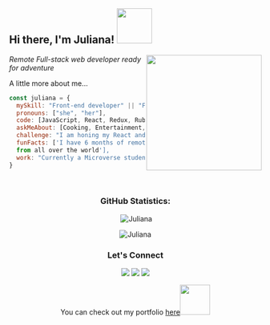 <h2> Hi there, I'm Juliana! <img src="https://media.giphy.com/media/26Fxy3Iz1ari8oytO/giphy.gif" width="70"></h2>
<img align='right' src="https://media.giphy.com/media/dWxO36Jzd6bTSt5dIY/giphy.gif" width="230">
<p><em>Remote Full-stack web developer ready for adventure</em>
  

A little more about me...  

```javascript
const juliana = {
  mySkill: "Front-end developer" || "Full-stack web developer",
  pronouns: ["she", "her"],
  code: [JavaScript, React, Redux, Ruby on Rails, HTML/CSS, Semantic UI, Bootstrap],
  askMeAbout: [Cooking, Entertainment, food recipes],
  challenge: "I am honing my React and Redux skills",
  funFacts: ['I have 6 months of remote work experience with devs 
  from all over the world'],
  work: "Currently a Microverse student"
}
```

<!--START_SECTION:waka-->

<!--END_SECTION:waka-->

<br>

<h3 align="center">GitHub Statistics:</h3>

<p align="center">&nbsp;<img src="https://github-readme-stats.vercel.app/api?username=julie-ify&show_icons=true&locale=en" alt="Juliana" /></p>

<p align="center"><img src="https://github-readme-streak-stats.herokuapp.com/?user=julie-ify&theme=radical" alt="Juliana" /></p>

<h3 align="center">Let's Connect</h3>
<div align="center">
<a target="_blank"
href="https://www.linkedin.com/in/juliana-ifionu-4a9492212/"><img
src="https://img.shields.io/badge/-LinkedIn-0077b5?style=for-the-badge&logo=LinkedIn&logoColor=white"></img></a> <a target="_blank"
href="mailto:julieifionu@gmail.com"><img
src="https://img.shields.io/badge/-Gmail-D14836?style=for-the-badge&logo=Gmail&logoColor=white"></img></a> <a target="_blank"
href=" https://www.Twitter.com/eby"><img
src="https://img.shields.io/badge/-Twitter-1DA1F2?style=for-the-badge&logo=Twitter&logoColor=white"></img></a>
<div/>


<p>You can check out my portfolio <a href="https://julie-ify.github.io/Portfolio-Mobile-version/">here</a><img src="https://media.giphy.com/media/cKPse5DZaptID3YAMK/giphy.gif" width="60"></p>
